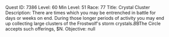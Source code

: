 Quest ID: 7386
Level: 60
Min Level: 51
Race: 77
Title: Crystal Cluster
Description: There are times which you may be entrenched in battle for days or weeks on end. During those longer periods of activity you may end up collecting large clusters of the Frostwolf's storm crystals.$B$BThe Circle accepts such offerings, $N.
Objective: null

